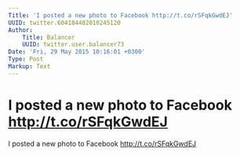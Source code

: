 ```yaml
---
Title: 'I posted a new photo to Facebook http://t.co/rSFqkGwdEJ'
UUID: twitter.604184402810245120
Author:
    Title: Balancer
    UUID: twitter.user.balancer73
Date: 'Fri, 29 May 2015 10:16:01 +0300'
Type: Post
Markup: Text
---
```


# I posted a new photo to Facebook http://t.co/rSFqkGwdEJ

I posted a new photo to Facebook http://t.co/rSFqkGwdEJ